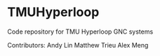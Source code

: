 # TMUHyperloop
Code repository for TMU Hyperloop GNC systems

Contributors:
Andy Lin
Matthew Trieu
Alex Meng

